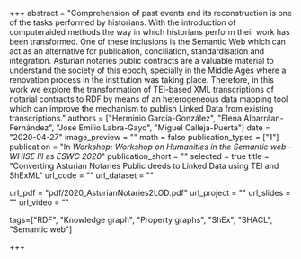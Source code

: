 +++
abstract = "Comprehension of past events and its reconstruction is one of the tasks performed by historians. With the introduction of computeraided methods the way in which historians perform their work has been transformed. One of these inclusions is the Semantic Web which can act as an alternative for publication, conciliation, standardisation and integration. Asturian notaries public contracts are a valuable material to understand the society of this epoch, specially in the Middle Ages where a renovation process in the institution was taking place. Therefore, in this work we explore the transformation of TEI-based XML transcriptions of notarial contracts to RDF by means of an heterogeneous data mapping tool which can improve the mechanism to publish Linked Data from existing transcriptions."
authors = ["Herminio García-González", "Elena Albarráan-Fernández", "Jose Emilio Labra-Gayo", "Miguel Calleja-Puerta"]
date = "2020-04-27"
image_preview = ""
math = false
publication_types = ["1"]
publication = "In *Workshop: Workshop on Humanities in the Semantic web - WHISE III* as *ESWC 2020*"
publication_short = ""
selected = true
title = "Converting Asturian Notaries Public deeds to Linked Data using TEI and ShExML"
url_code = ""
url_dataset = ""

url_pdf = "pdf/2020_AsturianNotaries2LOD.pdf"
url_project = ""
url_slides = ""
url_video = ""



tags=["RDF", "Knowledge graph", "Property graphs", "ShEx", "SHACL", "Semantic web"]

+++